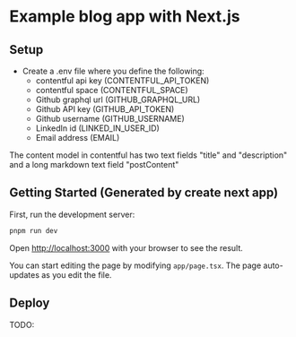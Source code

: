 # Example blog app with Next.js

## Setup

- Create a .env file where you define the following:
    - contentful api key (CONTENTFUL_API_TOKEN)
    - contentful space (CONTENTFUL_SPACE)
    - Github graphql url (GITHUB_GRAPHQL_URL)
    - Github API key (GITHUB_API_TOKEN)
    - Github username (GITHUB_USERNAME)
    - LinkedIn id (LINKED_IN_USER_ID)
    - Email address (EMAIL)

The content model in contentful has two text fields "title" and "description" and a long markdown text field "postContent"

## Getting Started (Generated by create next app)

First, run the development server:

```bash
pnpm run dev
```

Open [http://localhost:3000](http://localhost:3000) with your browser to see the result.

You can start editing the page by modifying `app/page.tsx`. The page auto-updates as you edit the file.

## Deploy

TODO: